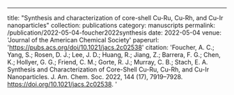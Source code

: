 ---
title: "Synthesis and characterization of core-shell Cu-Ru, Cu-Rh, and Cu-Ir nanoparticles"
collection: publications
category: manuscripts
permalink: /publication/2022-05-04-foucher2022synthesis
date: 2022-05-04
venue: 'Journal of the American Chemical Society'
paperurl: 'https://pubs.acs.org/doi/10.1021/jacs.2c02538'
citation: 'Foucher, A. C.; Yang, S.; Rosen, D. J.; Lee, J. D.; Huang, R.; Jiang, Z.; Barrera, F. G.; Chen, K.; Hollyer, G. G.; Friend, C. M.; Gorte, R. J.; Murray, C. B.; Stach, E. A. Synthesis and Characterization of Core-Shell Cu-Ru, Cu-Rh, and Cu-Ir Nanoparticles. J. Am. Chem. Soc. 2022, 144 (17), 7919–7928. https://doi.org/10.1021/jacs.2c02538.
'